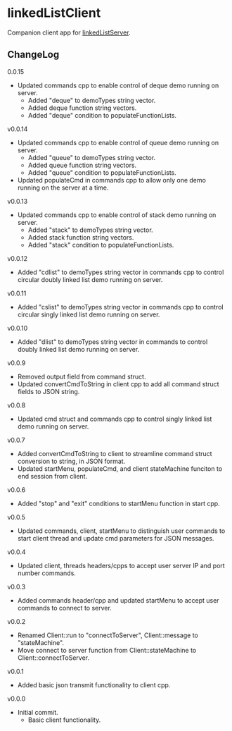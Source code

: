 # linkedListClient

Companion client app for [linkedListServer](https://github.com/JohnWSweeney/linkedListServer).

## ChangeLog
0.0.15
- Updated commands cpp to enable control of deque demo running on server.
	- Added "deque" to demoTypes string vector.
	- Added deque function string vectors.
	- Added "deque" condition to populateFunctionLists.

v0.0.14
- Updated commands cpp to enable control of queue demo running on server.
	- Added "queue" to demoTypes string vector.
	- Added queue function string vectors.
	- Added "queue" condition to populateFunctionLists.
- Updated populateCmd in commands cpp to allow only one demo running on the server at a time.

v0.0.13
- Updated commands cpp to enable control of stack demo running on server.
	- Added "stack" to demoTypes string vector.
	- Added stack function string vectors.
	- Added "stack" condition to populateFunctionLists.

v0.0.12
- Added "cdlist" to demoTypes string vector in commands cpp to control circular doubly linked list demo running on server.

v0.0.11
- Added "cslist" to demoTypes string vector in commands cpp to control circular singly linked list demo running on server.

v0.0.10
- Added "dlist" to demoTypes string vector in commands to control doubly linked list demo running on server.

v0.0.9
- Removed output field from command struct.
- Updated convertCmdToString in client cpp to add all command struct fields to JSON string.

v0.0.8
- Updated cmd struct and commands cpp to control singly linked list demo running on server.

v0.0.7
- Added convertCmdToString to client to streamline command struct conversion to string, in JSON format.
- Updated startMenu, populateCmd, and client stateMachine funciton to end session from client.

v0.0.6
- Added "stop" and "exit" conditions to startMenu function in start cpp.

v0.0.5
- Updated commands, client, startMenu to distinguish user commands to start client thread and update cmd parameters for JSON messages.

v0.0.4
- Updated client, threads headers/cpps to accept user server IP and port number commands.

v0.0.3
- Added commands header/cpp and updated startMenu to accept user commands to connect to server.

v0.0.2
- Renamed Client::run to "connectToServer", Client::message to "stateMachine".
- Move connect to server function from Client::stateMachine to Client::connectToServer.

v0.0.1
- Added basic json transmit functionality to client cpp.

v0.0.0
- Initial commit.
	- Basic client functionality.